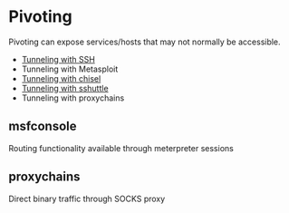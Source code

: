 # Pivoting
Pivoting can expose services/hosts that may not normally be accessible.
- [Tunneling with SSH](https://github.com/toneillcodes/cybersecurity-notes/blob/main/pivoting/ssh-tunneling.md)
- Tunneling with Metasploit
- [Tunneling with chisel](https://github.com/toneillcodes/cybersecurity-notes/blob/main/pivoting/chisel-tunneling.md)
- [Tunneling with sshuttle](https://github.com/toneillcodes/cybersecurity-notes/blob/main/pivoting/sshuttle-tunneling.md)
- Tunneling with proxychains

## msfconsole
Routing functionality available through meterpreter sessions

## proxychains
Direct binary traffic through SOCKS proxy
